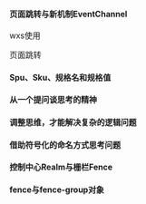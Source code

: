 #### 页面跳转与新机制EventChannel

wxs使用

页面跳转

#### Spu、Sku、规格名和规格值



#### 从一个提问谈思考的精神

#### 调整思维，才能解决复杂的逻辑问题

#### 借助符号化的命名方式思考问题

#### 控制中心Realm与栅栏Fence

#### fence与fence-group对象